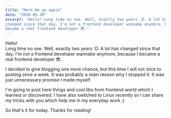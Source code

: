 ```yaml
---
title: "Here We go again" 
date: "2020-05-30"
excerpt: "Hello! Long time no see. Well, exactly two years :D. A lot has 
changed since that day. I'm not a frontend developer wannabe anymore, because I 
became a real frontend developer 😎."
---
```


Hello!\
Long time no see. Well, exactly two years :D. A lot has changed since that day.
I'm not a frontend developer wannabe anymore, because I became a real frontend
developer 😎.

I decided to give blogging one more chance, but this time I will not stick to
posting once a week. It was probably a main reason why I stopped it. It was
just unnecessary promise I made myself.

I'm going to post here things and cool libs from frontend world which I learned
or discovered. I have also switched to Linux recently so I can share my tricks
with you which help me in my everyday work ;)

So that's it for today. Thanks for reading!
